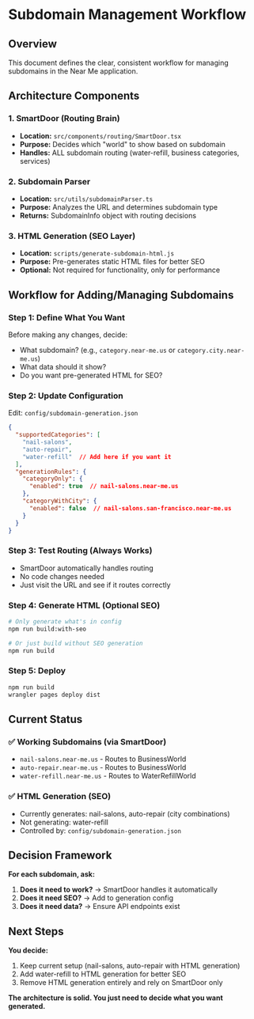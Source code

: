 # Subdomain Management Workflow

## Overview
This document defines the clear, consistent workflow for managing subdomains in the Near Me application.

## Architecture Components

### 1. SmartDoor (Routing Brain)
- **Location:** `src/components/routing/SmartDoor.tsx`
- **Purpose:** Decides which "world" to show based on subdomain
- **Handles:** ALL subdomain routing (water-refill, business categories, services)

### 2. Subdomain Parser
- **Location:** `src/utils/subdomainParser.ts`
- **Purpose:** Analyzes the URL and determines subdomain type
- **Returns:** SubdomainInfo object with routing decisions

### 3. HTML Generation (SEO Layer)
- **Location:** `scripts/generate-subdomain-html.js`
- **Purpose:** Pre-generates static HTML files for better SEO
- **Optional:** Not required for functionality, only for performance

## Workflow for Adding/Managing Subdomains

### Step 1: Define What You Want
Before making any changes, decide:
- What subdomain? (e.g., `category.near-me.us` or `category.city.near-me.us`)
- What data should it show?
- Do you want pre-generated HTML for SEO?

### Step 2: Update Configuration
Edit: `config/subdomain-generation.json`
```json
{
  "supportedCategories": [
    "nail-salons",
    "auto-repair",
    "water-refill"  // Add here if you want it
  ],
  "generationRules": {
    "categoryOnly": {
      "enabled": true  // nail-salons.near-me.us
    },
    "categoryWithCity": {
      "enabled": false  // nail-salons.san-francisco.near-me.us
    }
  }
}
```

### Step 3: Test Routing (Always Works)
- SmartDoor automatically handles routing
- No code changes needed
- Just visit the URL and see if it routes correctly

### Step 4: Generate HTML (Optional SEO)
```bash
# Only generate what's in config
npm run build:with-seo

# Or just build without SEO generation
npm run build
```

### Step 5: Deploy
```bash
npm run build
wrangler pages deploy dist
```

## Current Status

### ✅ Working Subdomains (via SmartDoor)
- `nail-salons.near-me.us` - Routes to BusinessWorld
- `auto-repair.near-me.us` - Routes to BusinessWorld  
- `water-refill.near-me.us` - Routes to WaterRefillWorld

### ✅ HTML Generation (SEO)
- Currently generates: nail-salons, auto-repair (city combinations)
- Not generating: water-refill
- Controlled by: `config/subdomain-generation.json`

## Decision Framework

**For each subdomain, ask:**
1. **Does it need to work?** → SmartDoor handles it automatically
2. **Does it need SEO?** → Add to generation config
3. **Does it need data?** → Ensure API endpoints exist

## Next Steps

**You decide:**
1. Keep current setup (nail-salons, auto-repair with HTML generation)
2. Add water-refill to HTML generation for better SEO
3. Remove HTML generation entirely and rely on SmartDoor only

**The architecture is solid. You just need to decide what you want generated.**
